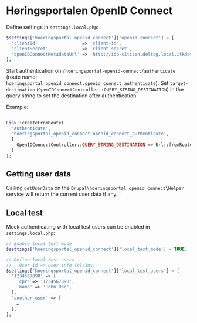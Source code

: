 # Høringsportalen OpenID Connect

Define settings in `settings.local.php`:

```php
$settings['hoeringsportal_openid_connect']['openid_connect'] = [
  'clientId'                 => 'client-id',
  'clientSecret'             => 'client-secret',
  'openIDConnectMetadataUrl' => 'http://idp-citizen.deltag.local.itkdev.dk/.well-known/openid-configuration',
];
```

Start authentication on `/hoeringsportal-openid-connect/authenticate` (route
name: `hoeringsportal_openid_connect.openid_connect_authenticate`). Set
`target-destination` (`OpenIDConnectController::QUERY_STRING_DESTINATION`) in
the query string to set the destination after authentication.

Example:

```php

Link::createFromRoute(
  'Authenticate',
  'hoeringsportal_openid_connect.openid_connect_authenticate',
  [
    OpenIDConnectController::QUERY_STRING_DESTINATION => Url::fromRoute('<current>')->toString(TRUE)->getGeneratedUrl(),
  ]
);
```

## Getting user data

Calling `getUserData` on the `Drupal\hoeringsportal_openid_connect\Helper`
service will return the current user data if any. `

## Local test

Mock authenticating with local test users can be enabled in `settings.local.php`:

```php
// Enable local test mode
$settings['hoeringsportal_openid_connect']['local_test_mode'] = TRUE;

// Define local test users
//   User id => user info (claims)
$settings['hoeringsportal_openid_connect']['local_test_users'] = [
  '1234567890' => [
    'cpr' => '1234567890',
    'name' => 'John Doe',
  ],
  'another-user' => [
    …
  ],
];
```
